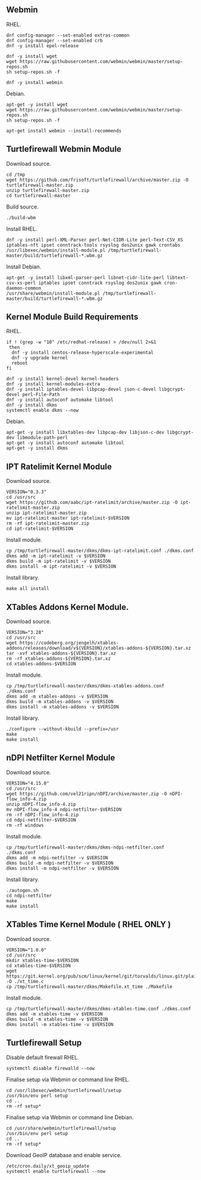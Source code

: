 ## Webmin

RHEL.
```
dnf config-manager --set-enabled extras-common
dnf config-manager --set-enabled crb
dnf -y install epel-release

dnf -y install wget
wget https://raw.githubusercontent.com/webmin/webmin/master/setup-repos.sh
sh setup-repos.sh -f

dnf -y install webmin
```

Debian.
```
apt-get -y install wget
wget https://raw.githubusercontent.com/webmin/webmin/master/setup-repos.sh
sh setup-repos.sh -f

apt-get install webmin --install-recommends
```

## Turtlefirewall Webmin Module

Download source.
```
cd /tmp
wget https://github.com/frisoft/turtlefirewall/archive/master.zip -O turtlefirewall-master.zip
unzip turtlefirewall-master.zip
cd turtlefirewall-master
```

Build source.
```
./build-wbm
```

Install RHEL.
```
dnf -y install perl-XML-Parser perl-Net-CIDR-Lite perl-Text-CSV_XS iptables-nft ipset conntrack-tools rsyslog dos2unix gawk crontabs
/usr/libexec/webmin/install-module.pl /tmp/turtlefirewall-master/build/turtlefirewall-*.wbm.gz
```

Install Debian.
```
apt-get -y install libxml-parser-perl libnet-cidr-lite-perl libtext-csv-xs-perl iptables ipset conntrack rsyslog dos2unix gawk cron-daemon-common
/usr/share/webmin/install-module.pl /tmp/turtlefirewall-master/build/turtlefirewall-*.wbm.gz
```

## Kernel Module Build Requirements

RHEL.
```
if ! (grep -w "10" /etc/redhat-release) > /dev/null 2>&1
 then
  dnf -y install centos-release-hyperscale-experimental
  dnf -y upgrade kernel
  reboot
fi

dnf -y install kernel-devel kernel-headers
dnf -y install kernel-modules-extra
dnf -y install iptables-devel libpcap-devel json-c-devel libgcrypt-devel perl-File-Path
dnf -y install autoconf automake libtool
dnf -y install dkms
systemctl enable dkms --now
```

Debian.
```
apt-get -y install libxtables-dev libpcap-dev libjson-c-dev libgcrypt-dev libmodule-path-perl
apt-get -y install autoconf automake libtool
apt-get -y install dkms
```

## IPT Ratelimit Kernel Module

Download source.
```
VERSION="0.3.3"
cd /usr/src
wget https://github.com/aabc/ipt-ratelimit/archive/master.zip -O ipt-ratelimit-master.zip
unzip ipt-ratelimit-master.zip
mv ipt-ratelimit-master ipt-ratelimit-$VERSION
rm -rf ipt-ratelimit-master.zip
cd ipt-ratelimit-$VERSION
```

Install module.
```
cp /tmp/turtlefirewall-master/dkms/dkms-ipt-ratelimit.conf ./dkms.conf
dkms add -m ipt-ratelimit -v $VERSION
dkms build -m ipt-ratelimit -v $VERSION
dkms install -m ipt-ratelimit -v $VERSION
```

Install library.
```
make all install
```

## XTables Addons Kernel Module.

Download source.
```
VERSION="3.28"
cd /usr/src
wget https://codeberg.org/jengelh/xtables-addons/releases/download/v${VERSION}/xtables-addons-${VERSION}.tar.xz
tar -xvf xtables-addons-${VERSION}.tar.xz
rm -rf xtables-addons-${VERSION}.tar.xz
cd xtables-addons-$VERSION
```

Install module.
```
cp /tmp/turtlefirewall-master/dkms/dkms-xtables-addons.conf ./dkms.conf
dkms add -m xtables-addons -v $VERSION
dkms build -m xtables-addons -v $VERSION
dkms install -m xtables-addons -v $VERSION
```

Install library.
```
./configure --without-kbuild --prefix=/usr
make
make install
```

## nDPI Netfilter Kernel Module

Download source.
```
VERSION="4.15.0"
cd /usr/src
wget https://github.com/vel21ripn/nDPI/archive/master.zip -O nDPI-flow_info-4.zip
unzip nDPI-flow_info-4.zip
mv nDPI-flow_info-4 ndpi-netfilter-$VERSION
rm -rf nDPI-flow_info-4.zip
cd ndpi-netfilter-$VERSION
rm -rf windows
```

Install module.
```
cp /tmp/turtlefirewall-master/dkms/dkms-ndpi-netfilter.conf ./dkms.conf
dkms add -m ndpi-netfilter -v $VERSION
dkms build -m ndpi-netfilter -v $VERSION
dkms install -m ndpi-netfilter -v $VERSION
```

Install library.
```
./autogen.sh
cd ndpi-netfilter
make
make install
```

## XTables Time Kernel Module ( RHEL ONLY )

Download source.
```
VERSION="1.0.0"
cd /usr/src
mkdir xtables-time-$VERSION
cd xtables-time-$VERSION
wget https://git.kernel.org/pub/scm/linux/kernel/git/torvalds/linux.git/plain/net/netfilter/xt_time.c -O ./xt_time.c
cp /tmp/turtlefirewall-master/dkms/Makefile.xt_time ./Makefile
```

Install module.
```
cp /tmp/turtlefirewall-master/dkms/dkms-xtables-time.conf ./dkms.conf
dkms add -m xtables-time -v $VERSION
dkms build -m xtables-time -v $VERSION
dkms install -m xtables-time -v $VERSION
```

## Turtlefirewall Setup

Disable default firewall RHEL.
```
systemctl disable firewalld --now
```

Finalise setup via Webmin or command line RHEL.
```
cd /usr/libexec/webmin/turtlefirewall/setup
/usr/bin/env perl setup
cd ..
rm -rf setup*
```

Finalise setup via Webmin or command line Debian.
```
cd /usr/share/webmin/turtlefirewall/setup
/usr/bin/env perl setup
cd ..
rm -rf setup*
```

Download GeoIP database and enable service.
```
/etc/cron.daily/xt_geoip_update
systemctl enable turtlefirewall --now
```